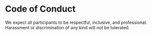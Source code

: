 # Code of Conduct

We expect all participants to be respectful, inclusive, and professional. Harassment or discrimination of any kind will not be tolerated.

